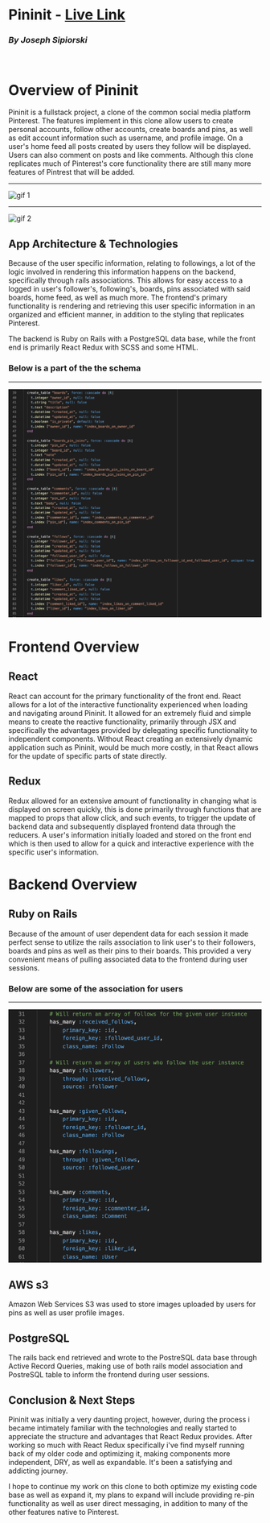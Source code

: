 # **Pininit** - [Live Link](https://pininit.herokuapp.com/#/)

### _By Joseph Sipiorski_

<br>

# Overview of Pininit

Pininit is a fullstack project, a clone of the common social media platform Pinterest. The features implement in this clone allow users to create personal accounts, follow other accounts, create boards and pins, as well as edit account information such as username, and profile image. On a user's home feed all posts created by users they follow will be displayed. Users can also comment on posts and like comments. Although this clone replicates much of Pinterest's core functionality there are still many more features of Pintrest that will be added.

---

![gif 1](./app/assets/images/readme_1.gif)

---

![gif 2](./app/assets/images/readme_2.gif)

## App Architecture & Technologies

Because of the user specific information, relating to followings, a lot of the logic involved in rendering this information happens on the backend, specifically through rails associations. This allows for easy access to a logged in user's follower's, following's, boards, pins associated with said boards, home feed, as well as much more. The frontend's primary functionality is rendering and retrieving this user specific information in an organized and efficient manner, in addition to the styling that replicates Pinterest.

The backend is Ruby on Rails with a PostgreSQL data base, while the front end is primarily React Redux with SCSS and some HTML.

### Below is a part of the the schema

---

![jpg 3](./app/assets/images/readme_3.jpg)

# Frontend Overview

## React

React can account for the primary functionality of the front end. React allows for a lot of the interactive functionality experienced when loading and navigating around Pininit. It allowed for an extremely fluid and simple means to create the reactive functionality, primarily through JSX and specifically the advantages provided by delegating specific functionality to independent components. Without React creating an extensively dynamic application such as Pininit, would be much more costly, in that React allows for the update of specific parts of state directly.

## Redux

Redux allowed for an extensive amount of functionality in changing what is displayed on screen quickly, this is done primarily through functions that are mapped to props that allow click, and such events, to trigger the update of backend data and subsequently displayed frontend data through the reducers. A user's information initially loaded and stored on the front end which is then used to allow for a quick and interactive experience with the specific user's information.

# Backend Overview

## Ruby on Rails

Because of the amount of user dependent data for each session it made perfect sense to utilize the rails association to link user's to their followers, boards and pins as well as their pins to their boards. This provided a very convenient means of pulling associated data to the frontend during user sessions.

### Below are some of the association for users

---

![jpg 3](./app/assets/images/screenshot_4.jpg)

## AWS s3

Amazon Web Services S3 was used to store images uploaded by users for pins as well as user profile images.

## PostgreSQL

The rails back end retrieved and wrote to the PostreSQL data base through Active Record Queries, making use of both rails model association and PostreSQL table to inform the frontend during user sessions.

## Conclusion & Next Steps

Pininit was initially a very daunting project, however, during the process i became intimately familiar with the technologies and really started to appreciate the structure and advantages that React Redux provides. After working so much with React Redux specifically i've find myself running back of my older code and optimizing it, making components more independent, DRY, as well as expandable. It's been a satisfying and addicting journey.

I hope to continue my work on this clone to both optimize my existing code base as well as expand it, my plans to expand will include providing re-pin functionality as well as user direct messaging, in addition to many of the other features native to Pinterest.
